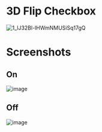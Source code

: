 # 3D Flip Checkbox

![1_lJ32Bl-lHWmNMUSiSq17gQ](https://user-images.githubusercontent.com/72864817/171863780-16f7afb7-32a5-4547-a427-23c8a8ed0524.png)

# Screenshots

## On

![image](https://user-images.githubusercontent.com/72864817/174658450-ab70ac29-9719-49f3-9d2b-7323f89323dc.png)

## Off

![image](https://user-images.githubusercontent.com/72864817/174658381-73adbe0f-b17c-4b87-8bac-dc55e959ff49.png)
